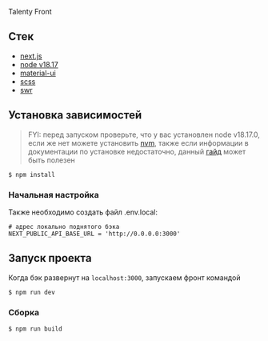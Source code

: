 Talenty Front

## Стек

- [next.js](https://nextjs.org/)
- [node v18.17](https://github.com/nvm-sh/nvm)
- [material-ui](https://mui.com/)
- [scss](https://sass-lang.com/)
- [swr](https://swr.vercel.app/ru)

## Установка зависимостей

> FYI: перед запуском проверьте, что у вас установлен node v18.17.0, если же нет можете установить [nvm](https://github.com/nvm-sh/nvm),
> также если информации в документации по установке недостаточно,
> данный [гайд](https://habr.com/ru/companies/timeweb/articles/541452/) может быть полезен

```shell
$ npm install
```

### Начальная настройка

Также необходимо создать файл .env.local:

```
# адрес локально поднятого бэка
NEXT_PUBLIC_API_BASE_URL = 'http://0.0.0.0:3000'
```

## Запуск проекта

Когда бэк развернут на `localhost:3000`, запускаем фронт командой

```shell
$ npm run dev
```

### Сборка

```shell
$ npm run build
```
